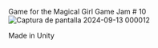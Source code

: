 Game for the Magical Girl Game Jam # 10
![Captura de pantalla 2024-09-13 000012](https://github.com/user-attachments/assets/6c238f2e-9682-4a6f-88b3-8e2034d33328)

Made in Unity
